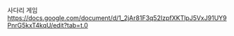사다리 게임
https://docs.google.com/document/d/1_2jAr81F3q52IzpfXKTlpJ5VxJ91UY9PnrG5kxT4kqU/edit?tab=t.0
